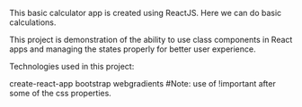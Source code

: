 This basic calculator app is created using ReactJS. Here we can do basic calculations.

This project is demonstration of the ability to use class components in React apps and managing the states properly for better user experience.

Technologies used in this project:

create-react-app
bootstrap
webgradients #Note: use of !important after some of the css properties.
